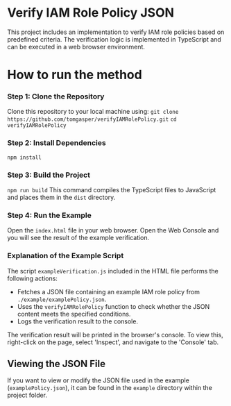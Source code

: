 # Verify IAM Role Policy JSON

This project includes an implementation to verify IAM role policies based on predefined criteria.
The verification logic is implemented in TypeScript and can be executed in a web browser environment.

# How to run the method

### Step 1: Clone the Repository

Clone this repository to your local machine using:
`git clone https://github.com/tomgasper/verifyIAMRolePolicy.git`
`cd verifyIAMRolePolicy`

### Step 2: Install Dependencies

`npm install`

### Step 3: Build the Project

`npm run build`
This command compiles the TypeScript files to JavaScript and places them in the `dist` directory.

### Step 4: Run the Example

Open the `index.html` file in your web browser.
Open the Web Console and you will see the result of the example verification.

### Explanation of the Example Script

The script `exampleVerification.js` included in the HTML file performs the following actions:
- Fetches a JSON file containing an example IAM role policy from `./example/examplePolicy.json`.
- Uses the `verifyIAMRolePolicy` function to check whether the JSON content meets the specified conditions.
- Logs the verification result to the console.

The verification result will be printed in the browser's console. To view this, right-click on the page, select 'Inspect', and navigate to the 'Console' tab.

## Viewing the JSON File

If you want to view or modify the JSON file used in the example (`examplePolicy.json`), it can be found in the `example` directory within the project folder.
